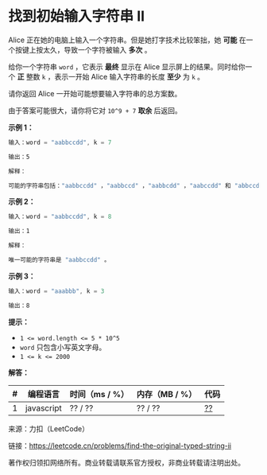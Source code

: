 # 找到初始输入字符串 II

Alice 正在她的电脑上输入一个字符串。但是她打字技术比较笨拙，她 **可能** 在一个按键上按太久，导致一个字符被输入 **多次** 。

给你一个字符串 `word` ，它表示 **最终** 显示在 Alice 显示屏上的结果。同时给你一个 **正** 整数 `k` ，表示一开始 Alice 输入字符串的长度 **至少** 为 `k` 。

请你返回 Alice 一开始可能想要输入字符串的总方案数。

由于答案可能很大，请你将它对 `10^9 + 7` **取余** 后返回。

**示例 1：**

``` javascript
输入：word = "aabbccdd", k = 7

输出：5

解释：

可能的字符串包括："aabbccdd" ，"aabbccd" ，"aabbcdd" ，"aabccdd" 和 "abbccdd" 。
```

**示例 2：**

``` javascript
输入：word = "aabbccdd", k = 8

输出：1

解释：

唯一可能的字符串是 "aabbccdd" 。
```

**示例 3：**

``` javascript
输入：word = "aaabbb", k = 3

输出：8
```

**提示：**

- `1 <= word.length <= 5 * 10^5`
- `word` 只包含小写英文字母。
- `1 <= k <= 2000`

**解答：**

**#**|**编程语言**|**时间（ms / %）**|**内存（MB / %）**|**代码**
------|----------|-----------------|----------------|--------
1|javascript|?? / ??|?? / ??|[??](./javascript/ac_v1.js)

来源：力扣（LeetCode）

链接：https://leetcode.cn/problems/find-the-original-typed-string-ii

著作权归领扣网络所有。商业转载请联系官方授权，非商业转载请注明出处。
